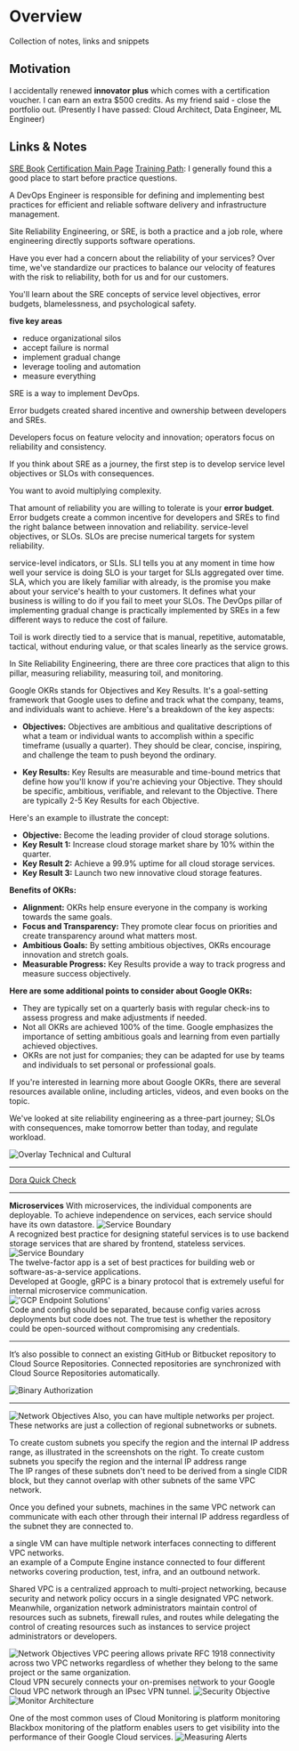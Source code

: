 # Overview

Collection of notes, links and snippets

## Motivation

I accidentally renewed **innovator plus** which comes with a certification voucher. I can earn an extra $500 credits. As
my friend said - close the portfolio out. (Presently I have passed: Cloud Architect, Data Engineer, ML Engineer)

## Links & Notes

[SRE Book](https://sre.google/sre-book/production-environment/)
[Certification Main Page](https://cloud.google.com/learn/certification/cloud-devops-engineer)
[Training Path](https://www.cloudskillsboost.google/paths/20): I generally found this a good place to start before practice questions.

A DevOps Engineer is responsible for defining and implementing best practices for efficient and reliable software delivery and infrastructure management.

Site Reliability Engineering, or SRE, is both a practice and a job role, where engineering directly
supports software operations.

Have you ever had a concern about the reliability of your services?
Over time, we've standardize our practices to balance our velocity of features with the risk to reliability, both for us and for our customers.

You'll learn about the SRE concepts of service level objectives, error budgets, blamelessness, and psychological safety.

**five key areas**

- reduce organizational silos
- accept failure is normal
- implement gradual change
- leverage tooling and automation
- measure everything

SRE is a way to implement DevOps.

Error budgets created shared incentive and ownership between developers and SREs.

Developers focus on feature velocity and innovation; operators focus
on reliability and consistency.

If you think about SRE as a journey, the first step is to develop service level objectives or SLOs with consequences.

You want to avoid multiplying complexity.

That amount of reliability you are willing to tolerate is your **error budget**.
Error budgets create a common incentive for developers and SREs to find the right balance between innovation and reliability.
service-level objectives, or SLOs. SLOs are precise numerical targets for system reliability.

service-level indicators, or SLIs. SLI tells you at any moment in time how well your service is doing
SLO is your target for SLIs aggregated over time.
SLA, which you are likely familiar with already, is the promise you make about your service's health to your customers.
It defines what your business is willing to do if you fail to meet your SLOs.
The DevOps pillar of implementing gradual change is practically implemented by SREs in a few different ways to reduce the cost of failure.

Toil is work directly tied to a service that is manual, repetitive, automatable, tactical, without enduring value, or that scales linearly as the service grows.

In Site Reliability Engineering, there are three core practices that align to this pillar, measuring reliability, measuring toil, and monitoring.

Google OKRs stands for Objectives and Key Results. It's a goal-setting framework that Google uses to define and track what the company, teams, and individuals want to achieve. Here's a breakdown of the key aspects:

- **Objectives:** Objectives are ambitious and qualitative descriptions of what a team or individual wants to accomplish within a specific timeframe (usually a quarter). They should be clear, concise, inspiring, and challenge the team to push beyond the ordinary.

- **Key Results:** Key Results are measurable and time-bound metrics that define how you'll know if you're achieving your Objective. They should be specific, ambitious, verifiable, and relevant to the Objective. There are typically 2-5 Key Results for each Objective.

Here's an example to illustrate the concept:

- **Objective:** Become the leading provider of cloud storage solutions.
- **Key Result 1:** Increase cloud storage market share by 10% within the quarter.
- **Key Result 2:** Achieve a 99.9% uptime for all cloud storage services.
- **Key Result 3:** Launch two new innovative cloud storage features.

**Benefits of OKRs:**

- **Alignment:** OKRs help ensure everyone in the company is working towards the same goals.
- **Focus and Transparency:** They promote clear focus on priorities and create transparency around what matters most.
- **Ambitious Goals:** By setting ambitious objectives, OKRs encourage innovation and stretch goals.
- **Measurable Progress:** Key Results provide a way to track progress and measure success objectively.

**Here are some additional points to consider about Google OKRs:**

- They are typically set on a quarterly basis with regular check-ins to assess progress and make adjustments if needed.
- Not all OKRs are achieved 100% of the time. Google emphasizes the importance of setting ambitious goals and learning from even partially achieved objectives.
- OKRs are not just for companies; they can be adapted for use by teams and individuals to set personal or professional goals.

If you're interested in learning more about Google OKRs, there are several resources available online, including articles, videos, and even books on the topic.

We've looked at site reliability engineering as a three-part journey; SLOs with consequences, make tomorrow better than today, and regulate workload.

![Overlay Technical and Cultural](/overal_technical_cultural.png)

---

[Dora Quick Check](https://dora.dev/quickcheck/)

---

**Microservices**
With microservices, the individual components are deployable.
To achieve independence on services, each service should have its own datastore.
![Service Boundary](/gcp_devops_service_boundary.png)  
A recognized best practice for designing stateful services is to use backend storage services that are shared by frontend, stateless services.  
![Service Boundary](/gcp_devops_general_ms_soln.png)  
The twelve-factor app is a set of best practices for building web or software-as-a-service applications.  
Developed at Google, gRPC is a binary protocol that is extremely useful for internal microservice communication.  
!['GCP Endpoint Solutions'](/gcp_devops_gcp_ep_soln.png)  
Code and config should be separated, because config varies across deployments but code does not. The true test is whether the repository could be open-sourced without compromising any credentials.

---

It’s also possible to connect an existing GitHub or Bitbucket repository to Cloud Source Repositories.
Connected repositories are synchronized with Cloud Source Repositories automatically.

![Binary Authorization](/gcp_devops_bin_auth.png)

---

![Network Objectives](/gcp_devops_network_obj.png)
Also, you can have multiple networks per project.  
These networks are just a collection of regional subnetworks or subnets.

To create custom subnets you specify the region and the internal IP address range, as illustrated in the screenshots on the right.
To create custom subnets you specify the region and the internal IP address range  
The IP ranges of these subnets don't need to be derived from a single CIDR block, but they cannot overlap with other subnets of the same VPC network.

Once you defined your subnets, machines in the same VPC network can communicate with each other through their internal IP address regardless of the subnet they are connected to.

a single VM can have multiple network interfaces connecting to different VPC networks.  
an example of a Compute Engine instance connected to four different networks covering production, test, infra, and an outbound network.

Shared VPC is a centralized approach to multi-project networking, because security and network policy occurs in a single designated VPC network.  
Meanwhile, organization network administrators maintain control of resources such as subnets, firewall rules, and routes
while delegating the control of creating resources such as instances to service project administrators or developers.

![Network Objectives](/gcp_devops_load_balancers.png)
VPC peering allows private RFC 1918 connectivity across two VPC networks regardless of whether they belong to the same project or the same organization.  
Cloud VPN securely connects your on-premises network to your Google Cloud VPC network through an IPsec VPN tunnel.
![Security Objective](/gcp_devops_security_obj.png)  
![Monitor Architecture](/gcp_devops_monitor_arch.png)

One of the most common uses of Cloud Monitoring is platform monitoring Blackbox monitoring of the platform enables users to get visibility into the performance of their Google Cloud services.
![Measuring Alerts](/gcp_devops_alerts.png)
